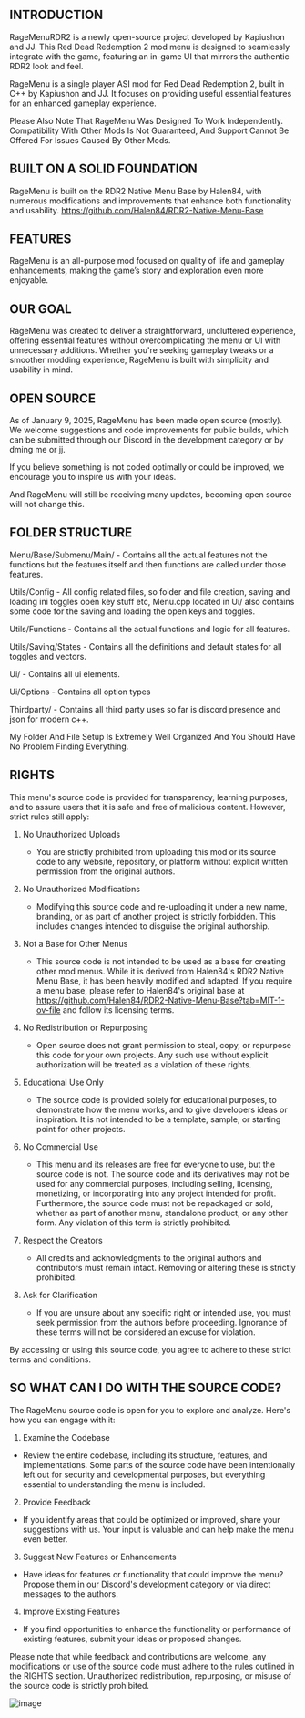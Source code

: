 INTRODUCTION
------------

RageMenuRDR2 is a newly open-source project developed by Kapiushon and JJ. This Red Dead Redemption 2 mod menu is designed to seamlessly integrate with the game, featuring an in-game UI that mirrors the authentic RDR2 look and feel. 

RageMenu is a single player ASI mod for Red Dead Redemption 2, built in C++ by Kapiushon and JJ. It focuses on providing useful essential features for an enhanced gameplay experience.

Please Also Note That RageMenu Was Designed To Work Independently. Compatibility With Other Mods Is Not Guaranteed, And Support Cannot Be Offered For Issues Caused By Other Mods.

BUILT ON A SOLID FOUNDATION
---------------------------

RageMenu is built on the RDR2 Native Menu Base by Halen84, with numerous modifications and improvements that enhance both functionality and usability. https://github.com/Halen84/RDR2-Native-Menu-Base

FEATURES
--------

RageMenu is an all-purpose mod focused on quality of life and gameplay enhancements, making the game’s story and exploration even more enjoyable.

OUR GOAL
--------

RageMenu was created to deliver a straightforward, uncluttered experience, offering essential features without overcomplicating the menu or UI with unnecessary additions. Whether you're seeking gameplay tweaks or a smoother modding experience, RageMenu is built with simplicity and usability in mind. 

OPEN SOURCE
-----------

As of January 9, 2025, RageMenu has been made open source (mostly). We welcome suggestions and code improvements for public builds, which can be submitted through our Discord in the development category or by dming me or jj.

If you believe something is not coded optimally or could be improved, we encourage you to inspire us with your ideas.

And RageMenu will still be receiving many updates, becoming open source will not change this.

FOLDER STRUCTURE
----------------
Menu/Base/Submenu/Main/ - Contains all the actual features not the functions but the features itself and then functions are called under those features.

Utils/Config - All config related files, so folder and file creation, saving and loading ini toggles open key stuff etc, Menu.cpp located in Ui/ also contains some code for the saving and loading the open keys and toggles. 

Utils/Functions - Contains all the actual functions and logic for all features.

Utils/Saving/States - Contains all the definitions and default states for all toggles and vectors.

Ui/ - Contains all ui elements.

Ui/Options - Contains all option types

Thirdparty/ - Contains all third party uses so far is discord presence and json for modern c++.

My Folder And File Setup Is Extremely Well Organized And You Should Have No Problem Finding Everything. 

RIGHTS
------

This menu's source code is provided for transparency, learning purposes, and to assure users that it is safe and free of malicious content. However, strict rules still apply:

1. No Unauthorized Uploads  
   - You are strictly prohibited from uploading this mod or its source code to any website, repository, or platform without explicit written permission from the original authors.

2. No Unauthorized Modifications  
   - Modifying this source code and re-uploading it under a new name, branding, or as part of another project is strictly forbidden. This includes changes intended to disguise the original authorship.

3. Not a Base for Other Menus  
   - This source code is not intended to be used as a base for creating other mod menus. While it is derived from Halen84's RDR2 Native Menu Base, it has been heavily modified and adapted. If you require a menu base, please refer to Halen84's original base at https://github.com/Halen84/RDR2-Native-Menu-Base?tab=MIT-1-ov-file and follow its licensing terms.

4. No Redistribution or Repurposing  
   - Open source does not grant permission to steal, copy, or repurpose this code for your own projects. Any such use without explicit authorization will be treated as a violation of these rights.

5. Educational Use Only  
   - The source code is provided solely for educational purposes, to demonstrate how the menu works, and to give developers ideas or inspiration. It is not intended to be a template, sample, or starting point for other projects.

6. No Commercial Use  
   - This menu and its releases are free for everyone to use, but the source code is not. The source code and its derivatives may not be used for any commercial purposes, including selling, licensing, monetizing, or incorporating into any project intended for profit. Furthermore, the source code must not be repackaged or sold, whether as part of another menu, standalone product, or any other form. Any violation of this term is strictly prohibited.

7. Respect the Creators  
   - All credits and acknowledgments to the original authors and contributors must remain intact. Removing or altering these is strictly prohibited.

8. Ask for Clarification  
   - If you are unsure about any specific right or intended use, you must seek permission from the authors before proceeding. Ignorance of these terms will not be considered an excuse for violation.


By accessing or using this source code, you agree to adhere to these strict terms and conditions.

SO WHAT CAN I DO WITH THE SOURCE CODE?
-------------------------------------


The RageMenu source code is open for you to explore and analyze. Here's how you can engage with it:

1. Examine the Codebase

- Review the entire codebase, including its structure, features, and implementations. Some parts of the source code have been intentionally left out for security and developmental purposes, but everything essential to understanding the menu is included.

2. Provide Feedback

- If you identify areas that could be optimized or improved, share your suggestions with us. Your input is valuable and can help make the menu even better.

3. Suggest New Features or Enhancements

- Have ideas for features or functionality that could improve the menu? Propose them in our Discord's development category or via direct messages to the authors.
  
4. Improve Existing Features

- If you find opportunities to enhance the functionality or performance of existing features, submit your ideas or proposed changes.
  
Please note that while feedback and contributions are welcome, any modifications or use of the source code must adhere to the rules outlined in the RIGHTS section. Unauthorized redistribution, repurposing, or misuse of the source code is strictly prohibited.

![image](https://github.com/user-attachments/assets/ccc5b214-8779-42f2-8fe3-032d5565b83f)

